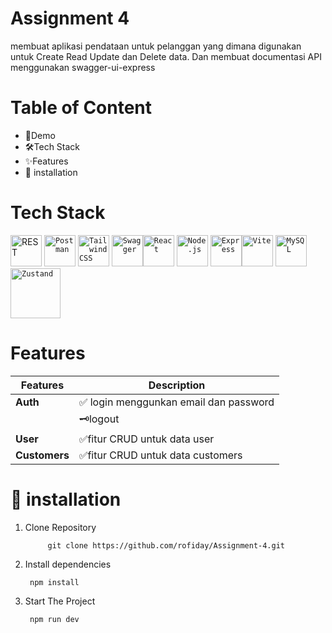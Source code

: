 # Assignment 4
membuat aplikasi pendataan untuk pelanggan yang dimana digunakan untuk Create Read Update dan Delete data. Dan membuat documentasi API menggunakan swagger-ui-express

# Table of Content
 - 🎥Demo
 - 🛠️Tech Stack
 - ✨Features
 -  🚀 installation


# Tech Stack
<img width="50" src="https://raw.githubusercontent.com/marwin1991/profile-technology-icons/refs/heads/main/icons/rest.png" alt="REST" title="REST"/></code> <code><img width="50" src="https://raw.githubusercontent.com/marwin1991/profile-technology-icons/refs/heads/main/icons/postman.png" alt="Postman" title="Postman"/></code> <code><img width="50" src="https://raw.githubusercontent.com/marwin1991/profile-technology-icons/refs/heads/main/icons/tailwind_css.png" alt="Tailwind CSS" title="Tailwind CSS"/></code> <code><img width="50" src="https://raw.githubusercontent.com/marwin1991/profile-technology-icons/refs/heads/main/icons/swagger.png" alt="Swagger" title="Swagger"/></code><code><img width="50" src="https://raw.githubusercontent.com/marwin1991/profile-technology-icons/refs/heads/main/icons/react.png" alt="React" title="React"/></code> <code><img width="50" src="https://raw.githubusercontent.com/marwin1991/profile-technology-icons/refs/heads/main/icons/node_js.png" alt="Node.js" title="Node.js"/></code> <code><img width="50" src="https://raw.githubusercontent.com/marwin1991/profile-technology-icons/refs/heads/main/icons/express.png" alt="Express" title="Express"/></code><code><img width="50" src="https://raw.githubusercontent.com/marwin1991/profile-technology-icons/refs/heads/main/icons/vite.png" alt="Vite" title="Vite"/></code> <code><img width="50" src="https://raw.githubusercontent.com/marwin1991/profile-technology-icons/refs/heads/main/icons/mysql.png" alt="MySQL" title="MySQL" width="80"/></code> 
<code><img src="https://miro.medium.com/v2/resize:fit:800/1*fKV3_Y4usDYZKPsNp1yCvA.png" alt="Zustand" width="80"/>
</code>

# Features

| Features           | Description                                   |
|--------------------|---------------------------------------------|
| **Auth**          | ✅ login menggunkan email dan password|
|                  	| 🗝️logout                    |       |
| **User**        	| ✅fitur CRUD untuk data user                  |
| **Customers**    |  ✅fitur CRUD untuk data customers             |


# 🚀 installation

1. Clone Repository

			git clone https://github.com/rofiday/Assignment-4.git
2. Install dependencies

	
		npm install


3. Start The Project

	
		npm run dev 
